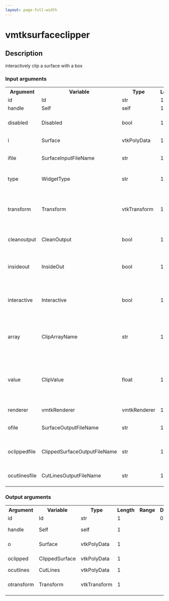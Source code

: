 ```yaml
---
layout: page-full-width
---
```

<h1>vmtksurfaceclipper</h1>
<h2>Description</h2>
interactively clip a surface with a box
<h3>Input arguments</h3>
<table class="vmtkscripts">
<tr>
<th>Argument</th><th>Variable</th><th>Type</th><th>Length</th><th>Range</th><th>Default</th><th>Description</th>
</tr>
<tr><td>id</td><td>Id</td><td>str</td><td>1</td><td></td><td>0</td><td>script id</td>
</tr>
<tr><td>handle</td><td>Self</td><td>self</td><td>1</td><td></td><td></td><td>handle to self</td>
</tr>
<tr><td>disabled</td><td>Disabled</td><td>bool</td><td>1</td><td></td><td>0</td><td>disable execution and piping</td>
</tr>
<tr><td>i</td><td>Surface</td><td>vtkPolyData</td><td>1</td><td></td><td></td><td>the input surface</td>
</tr>
<tr><td>ifile</td><td>SurfaceInputFileName</td><td>str</td><td>1</td><td></td><td></td><td>filename for the default Surface reader</td>
</tr>
<tr><td>type</td><td>WidgetType</td><td>str</td><td>1</td><td>["box","sphere"]</td><td>box</td><td>type of widget used for clipping</td>
</tr>
<tr><td>transform</td><td>Transform</td><td>vtkTransform</td><td>1</td><td></td><td></td><td>the widget transform, useful in case of piping of multiple clipping scripts</td>
</tr>
<tr><td>cleanoutput</td><td>CleanOutput</td><td>bool</td><td>1</td><td></td><td>1</td><td>toggle cleaning the unused points</td>
</tr>
<tr><td>insideout</td><td>InsideOut</td><td>bool</td><td>1</td><td></td><td>0</td><td>toggle switching output and clipped surfaces</td>
</tr>
<tr><td>interactive</td><td>Interactive</td><td>bool</td><td>1</td><td></td><td>1</td><td>toggle clipping with a widget or with a pre-defined scalar field</td>
</tr>
<tr><td>array</td><td>ClipArrayName</td><td>str</td><td>1</td><td></td><td>None</td><td>name of the array with which to clip in case of non-interactive clipping</td>
</tr>
<tr><td>value</td><td>ClipValue</td><td>float</td><td>1</td><td></td><td>0.0</td><td>scalar value at which to perform clipping in case of non-interactive clipping</td>
</tr>
<tr><td>renderer</td><td>vmtkRenderer</td><td>vmtkRenderer</td><td>1</td><td></td><td></td><td>external renderer</td>
</tr>
<tr><td>ofile</td><td>SurfaceOutputFileName</td><td>str</td><td>1</td><td></td><td></td><td>filename for the default Surface writer</td>
</tr>
<tr><td>oclippedfile</td><td>ClippedSurfaceOutputFileName</td><td>str</td><td>1</td><td></td><td></td><td>filename for the default ClippedSurface writer</td>
</tr>
<tr><td>ocutlinesfile</td><td>CutLinesOutputFileName</td><td>str</td><td>1</td><td></td><td></td><td>filename for the default CutLines writer</td>
</tr>
</table>
<h3>Output arguments</h3>
<table class="vmtkscripts">
<tr>
<th>Argument</th><th>Variable</th><th>Type</th><th>Length</th><th>Range</th><th>Default</th><th>Description</th>
</tr>
<tr><td>id</td><td>Id</td><td>str</td><td>1</td><td></td><td>0</td><td>script id</td>
</tr>
<tr><td>handle</td><td>Self</td><td>self</td><td>1</td><td></td><td></td><td>handle to self</td>
</tr>
<tr><td>o</td><td>Surface</td><td>vtkPolyData</td><td>1</td><td></td><td></td><td>the output surface</td>
</tr>
<tr><td>oclipped</td><td>ClippedSurface</td><td>vtkPolyData</td><td>1</td><td></td><td></td><td>the clipped surface</td>
</tr>
<tr><td>ocutlines</td><td>CutLines</td><td>vtkPolyData</td><td>1</td><td></td><td></td><td>the cutlines</td>
</tr>
<tr><td>otransform</td><td>Transform</td><td>vtkTransform</td><td>1</td><td></td><td></td><td>the output widget transform</td>
</tr>
</table>

